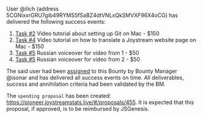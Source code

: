 User @ilich (address 5CGNixxrGRU7gib49RYMS5fSaBZ4dtVNLxQkSMVXF96X4oCG) has delivered the following success events: 

1) [Task #2](https://play.joystream.org/video/5847) Video tutorial about setting up Git on Mac - $150
2) [Task #4](https://play.joystream.org/video/5901) Video tutorial on how to translate a Joystream website page on Mac - $150 
3) [Task #5](https://play.joystream.org/video/5959) Russian voiceover for video from 1 - $50
4) [Task #5](https://play.joystream.org/video/5969) Russian voiceover for video from 2 - $50

The said user had been [assigned](https://pioneer.joystreamstats.live/#/forum/threads/492?replyIdx=4) to this Bounty by Bounty Manager  @isonar and has delivered all success events on time. All deliverables, success and annihilation criteria had been validated by the BM. 

The `spending proposal` has been created: https://pioneer.joystreamstats.live/#/proposals/455. It is expected that this proposal, if approved, is to be reimbursed by JSGenesis. 
